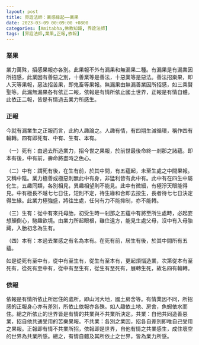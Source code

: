 ```yaml
---
layout: post
title: 界詮法師：業感緣起——業​果
date: 2023-03-09 00:09:00 +0800
categories: [Amitabha,佛教知識, 界詮法師]
tags: [界詮法師,業果,正報,依報]
---
```


### 業果

業力萬殊，招感果報亦各別。此果報不外有漏果和無漏果二種。有漏果是有漏業因所招感，此業因有善惡之別，十善業等是善法，十惡業等是惡法。善法招樂果，即人天等果報，惡法招苦果，即鬼畜等果報。無漏果由無漏善業因所招感，如三乘賢聖等。此漏無漏果各有依正二報，依報是有情所依止國土世界，正報是有情自體。此依正二報，皆是有情過去業力所感生。

### 正報

今就有漏業生之正報而言，此約人趣論之。人趣有情，有四期生滅循環，稱作四有輪轉。四有即死有、中有、生有、本有。

（一）死有：由過去所造業力，招今世之果報，於前世最後命終一剎那之諸蘊。即本有後，中有前，壽命將盡時之色心。

（二）中有：謂死有後，在生有前，於其中間，有五蘊起，未至生處之中間果報。又稱中陰。業力極善或極惡則無此中有身，非猛利皆有此中有。此中有在四生中屬化生，五趣同類，各別相見，異趣相望則不能見。此中有微細，有極淨天眼能得見。中有極長不越七七日住，短則不定，待生緣和合即去投生，長者待七七日決定得生緣。此業力極強盛，將往生處，任何有力不能抑制，亦不能轉。

（三）生有：從中有來托母胎，初受生時一剎那之五蘊中有將至所生處時，必起妄想顛倒心，馳趣欲境。由業力所起眼根，雖住遠方，能見生處父母，沒中有入母胎藏，入胎初念為生有。

（四）本有：本過去業感之有名為本有。在死有前，居生有後，於其中間所有五蘊。

如是從死有至中有，從中有至生有，從生有至本有，更起煩惱造業，次第從本有至死有，從死有至中有，從中有至生有，從生有至死有，展轉生死，故名四有輪轉。

### 依報

依報是有情所依止所居住的處所。即山河大地，國土房舍等。有情業因不同，所招感的正報身心亦有差別，所依止依報亦各殊。如人趣依土地、房舍，魚蝦依水而住。總之所依止的世界皆是有情的共業與不共業所決定。共業：自他共同造善惡業，招自他共通受用的苦樂果報。不共業：各別之業因，招各自差別即唯自己受用之果報。正報即有情不共業所招，依報即是世界，自他有情之共業感生，成住壞空的世界為共業所感。總之，有情自體及其所依止之世界，皆為業力所感。